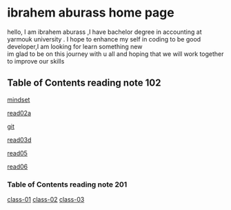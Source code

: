 # ibrahem aburass home page 
hello, I am ibrahem aburass ,I have bachelor degree in accounting at yarmouk university . I hope to enhance my self in coding to be good developer,I am looking for learn something new  
im  glad to be on this journey with u all and hoping 
 that we will work together to improve our skills 

## Table of Contents reading note 102
[mindset](https://ibrahemrass.github.io/reading-notes/mindset)

[read02a](https://ibrahemrass.github.io/reading-notes/read02a)

[git](https://ibrahemrass.github.io/reading-notes/git)

[read03d](https://ibrahemrass.github.io/reading-notes/read03d)

[read05](https://ibrahemrass.github.io/reading-notes/read05)

[read06](https://ibrahemrass.github.io/reading-notes/read06)



### Table of Contents reading note 201 
[class-01](https://ibrahemrass.github.io/reading-notes/class-01)
[class-02](https://ibrahemrass.github.io/reading-notes/class-02)
[class-03](https://ibrahemrass.github.io/reading-notes/class-03)








